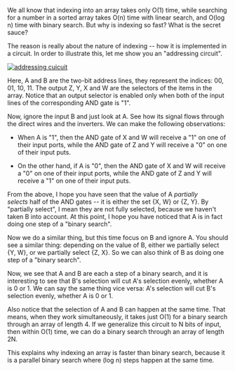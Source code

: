 We all know that indexing into an array takes only O(1) time, while searching for a number in a sorted array takes O(n) time with linear search, and O(log n) time with binary search. But why is indexing so fast? What is the secret sauce?

The reason is really about the nature of indexing -- how it is implemented in a circuit. In order to illustrate this, let me show you an "addressing circuit".

 [<div class="image2-inset"><picture><source type="image/webp" srcset="https://substackcdn.com/image/fetch/w_424,c_limit,f_webp,q_auto:good,fl_progressive:steep/https%3A%2F%2Fbucketeer-e05bbc84-baa3-437e-9518-adb32be77984.s3.amazonaws.com%2Fpublic%2Fimages%2Faa844fd2-831e-4856-911b-b1b5659f2025_240x207.png 424w, https://substackcdn.com/image/fetch/w_848,c_limit,f_webp,q_auto:good,fl_progressive:steep/https%3A%2F%2Fbucketeer-e05bbc84-baa3-437e-9518-adb32be77984.s3.amazonaws.com%2Fpublic%2Fimages%2Faa844fd2-831e-4856-911b-b1b5659f2025_240x207.png 848w, https://substackcdn.com/image/fetch/w_1272,c_limit,f_webp,q_auto:good,fl_progressive:steep/https%3A%2F%2Fbucketeer-e05bbc84-baa3-437e-9518-adb32be77984.s3.amazonaws.com%2Fpublic%2Fimages%2Faa844fd2-831e-4856-911b-b1b5659f2025_240x207.png 1272w, https://substackcdn.com/image/fetch/w_1456,c_limit,f_webp,q_auto:good,fl_progressive:steep/https%3A%2F%2Fbucketeer-e05bbc84-baa3-437e-9518-adb32be77984.s3.amazonaws.com%2Fpublic%2Fimages%2Faa844fd2-831e-4856-911b-b1b5659f2025_240x207.png 1456w" sizes="100vw">![addressing cuicuit](https://substackcdn.com/image/fetch/w_1456,c_limit,f_auto,q_auto:good,fl_progressive:steep/https%3A%2F%2Fbucketeer-e05bbc84-baa3-437e-9518-adb32be77984.s3.amazonaws.com%2Fpublic%2Fimages%2Faa844fd2-831e-4856-911b-b1b5659f2025_240x207.png "addressing cuicuit")</picture></div>](https://substackcdn.com/image/fetch/f_auto,q_auto:good,fl_progressive:steep/https%3A%2F%2Fbucketeer-e05bbc84-baa3-437e-9518-adb32be77984.s3.amazonaws.com%2Fpublic%2Fimages%2Faa844fd2-831e-4856-911b-b1b5659f2025_240x207.png) 

Here, A and B are the two-bit address lines, they represent the indices: 00, 01, 10, 11\. The output Z, Y, X and W are the selectors of the items in the array. Notice that an output selector is enabled only when both of the input lines of the corresponding AND gate is "1".

Now, ignore the input B and just look at A. See how its signal flows through the direct wires and the inverters. We can make the following observations:

*   When A is "1", then the AND gate of X and W will receive a "1" on one of their input ports, while the AND gate of Z and Y will receive a "0" on one of their input puts.

*   On the other hand, if A is "0", then the AND gate of X and W will receive a "0" on one of their input ports, while the AND gate of Z and Y will receive a "1" on one of their input puts.

<span>From the above, I hope you have seen that the value of A </span>_partially selects_<span> half of the AND gates -- it is either the set {X, W} or {Z, Y}. By "partially select", I mean they are not fully selected, because we haven't taken B into account. At this point, I hope you have noticed that A is in fact doing one step of a "binary search".</span>

Now we do a similar thing, but this time focus on B and ignore A. You should see a similar thing: depending on the value of B, either we partially select {Y, W}, or we partially select {Z, X}. So we can also think of B as doing one step of a "binary search".

Now, we see that A and B are each a step of a binary search, and it is interesting to see that B's selection will cut A's selection evenly, whether A is 0 or 1\. We can say the same thing vice versa: A's selection will cut B's selection evenly, whether A is 0 or 1.

Also notice that the selection of A and B can happen at the same time. That means, when they work simultaneously, it takes just O(1) for a binary search through an array of length 4. If we generalize this circuit to N bits of input, then within O(1) time, we can do a binary search through an array of length 2N.

This explains why indexing an array is faster than binary search, because it is a parallel binary search where (log n) steps happen at the same time.
